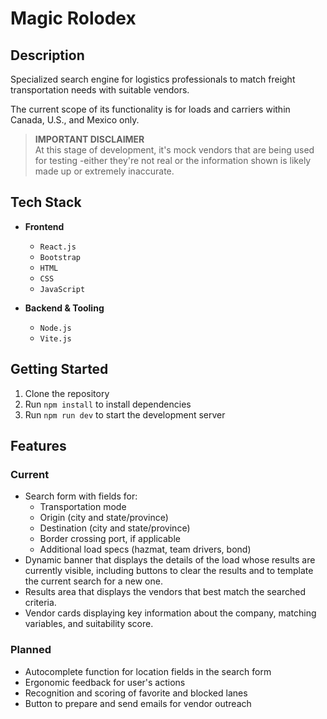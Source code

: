 # Magic Rolodex

## Description

Specialized search engine for logistics professionals to match freight transportation needs with suitable vendors.

The current scope of its functionality is for loads and carriers within Canada, U.S., and Mexico only.

> **IMPORTANT DISCLAIMER**  
> At this stage of development, it's mock vendors that are being used for testing -either they're not real or the information shown is likely made up or extremely inaccurate.  

## Tech Stack

- **Frontend**  
    - `React.js`  
    - `Bootstrap`  
    - `HTML`  
    - `CSS`  
    - `JavaScript`  

- **Backend & Tooling**  
    - `Node.js`  
    - `Vite.js`  

## Getting Started

1. Clone the repository  
2. Run `npm install` to install dependencies  
3. Run `npm run dev` to start the development server  

## Features

### Current

- Search form with fields for:  
    - Transportation mode  
    - Origin (city and state/province)  
    - Destination (city and state/province)  
    - Border crossing port, if applicable  
    - Additional load specs (hazmat, team drivers, bond)  
- Dynamic banner that displays the details of the load whose results are currently visible, including buttons to clear the results and to template the current search for a new one.  
- Results area that displays the vendors that best match the searched criteria.  
- Vendor cards displaying key information about the company, matching variables, and suitability score.  

### Planned

- Autocomplete function for location fields in the search form  
- Ergonomic feedback for user's actions  
- Recognition and scoring of favorite and blocked lanes  
- Button to prepare and send emails for vendor outreach  
